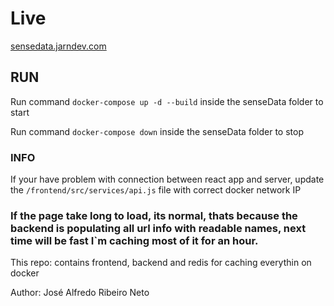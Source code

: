 # Live
[sensedata.jarndev.com](http://sensedata.jarndev.com)


## RUN 

Run command ` docker-compose up -d --build ` inside the senseData folder to start

Run command ` docker-compose down ` inside the senseData folder to stop

### INFO

If your have problem with connection between react app and server, update the `/frontend/src/services/api.js` file with correct docker network IP

### If the page take long to load, its normal, thats because the backend is populating all url info with readable names, next time will be fast I`m caching most of it for an hour.


This repo: contains frontend, backend and redis for caching everythin on docker 




Author: José Alfredo Ribeiro Neto
